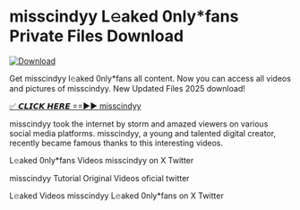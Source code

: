 # misscindyy L𝚎aked 0nly*fans Private Files Download

[![Download](https://i.imgur.com/PoXn3jX.png)](https://mediafirer.com/misscindyy)

Get misscindyy l𝚎aked 0nly*fans all content. Now you can access all videos and pictures of misscindyy. New Updated Files 2025 download!

[✅ 𝘾𝙇𝙄𝘾𝙆 𝙃𝙀𝙍𝙀 ==►► misscindyy](https://mediafirer.com/misscindyy)

misscindyy took the internet by storm and amazed viewers on various social media platforms. misscindyy, a young and talented digital creator, recently became famous thanks to this interesting videos.

L𝚎aked 0nly*fans Videos misscindyy on X Twitter

misscindyy Tutorial Original Videos oficial twitter

L𝚎aked Videos misscindyy L𝚎aked 0nly*fans on X Twitter